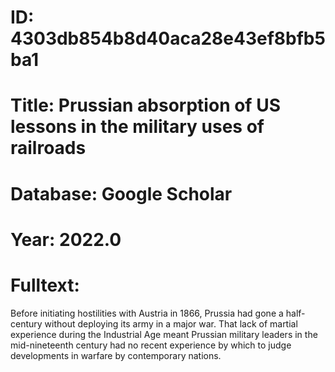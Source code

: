 # ID: 4303db854b8d40aca28e43ef8bfb5ba1
# Title: Prussian absorption of US lessons in the military uses of railroads
# Database: Google Scholar
# Year: 2022.0
# Fulltext:
Before initiating hostilities with Austria in 1866, Prussia had gone a half-century without deploying its army in a major war.
That lack of martial experience during the Industrial Age meant Prussian military leaders in the mid-nineteenth century had no recent experience by which to judge developments in warfare by contemporary nations.